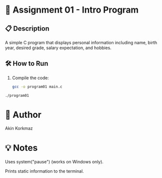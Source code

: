 # 🧾 Assignment 01 - Intro Program

## 📋 Description
A simple C program that displays personal information including name, birth year, desired grade, salary expectation, and hobbies.

## 🛠️ How to Run
   1. Compile the code:
      ```bash
      gcc -o program01 main.c
    ./program01

   # 👤 Author

   Akin Korkmaz

# 💡 Notes
Uses system("pause") (works on Windows only).

Prints static information to the terminal.
